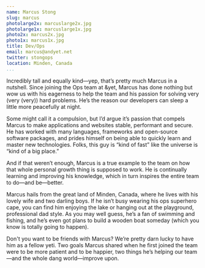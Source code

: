 ```yaml
---
name: Marcus Stong
slug: marcus
photolarge2x: marcuslarge2x.jpg
photolarge1x: marcuslarge1x.jpg
photo2x: marcus2x.jpg
photo1x: marcus1x.jpg
title: Dev/Ops
email: marcus@andyet.net
twitter: stongops
location: Minden, Canada
...
```


Incredibly tall and equally kind—yep, that’s pretty much Marcus in a nutshell.  Since joining the Ops team at &yet, Marcus has done nothing but wow us with his eagerness to help the team and his passion for solving very (very (very)) hard problems. He’s the reason our developers can sleep a little more peacefully at night.

Some might call it a compulsion, but I’d argue it’s passion that compels Marcus to make applications and websites stable, performant and secure. He has worked with many languages, frameworks and open-source software packages, and prides himself on being able to quickly learn and master new technologies. Folks, this guy is “kind of fast” like the universe is “kind of a big place.”

And if that weren’t enough, Marcus is a true example to the team on how that whole personal growth thing is supposed to work. He is continually learning and improving his knowledge, which in turn inspires the entire team to do—and be—better. 

Marcus hails from the great land of Minden, Canada, where he lives with his lovely wife and two darling boys. If he isn’t busy wearing his ops superhero cape, you can find him enjoying the lake or hanging out at the playground, professional dad style. As you may well guess, he’s a fan of swimming and fishing, and he’s even got plans to build a wooden boat someday (which you know is totally going to happen).

Don't you want to be friends with Marcus? We’re pretty darn lucky to have him as a fellow yeti. Two goals Marcus shared when he first joined the team were to be more patient and to be happier, two things he’s helping our team—and the whole dang world—improve upon.
